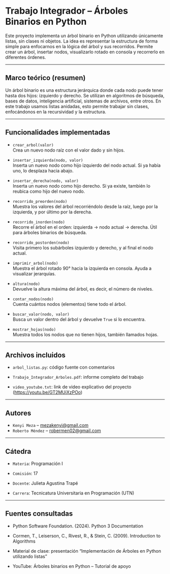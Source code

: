 # Trabajo Integrador – Árboles Binarios en Python

Este proyecto implementa un árbol binario en Python utilizando únicamente listas, sin clases ni objetos. La idea es representar la estructura de forma simple para enfocarnos en la lógica del árbol y sus recorridos. Permite crear un árbol, insertar nodos, visualizarlo rotado en consola y recorrerlo en diferentes órdenes.

---

## Marco teórico (resumen)

Un árbol binario es una estructura jerárquica donde cada nodo puede tener hasta dos hijos: izquierdo y derecho. Se utilizan en algoritmos de búsqueda, bases de datos, inteligencia artificial, sistemas de archivos, entre otros. En este trabajo usamos listas anidadas, esto permite trabajar sin clases, enfocándonos en la recursividad y la estructura.

---

## Funcionalidades implementadas

- `crear_arbol(valor)`  
  Crea un nuevo nodo raíz con el valor dado y sin hijos.

- `insertar_izquierda(nodo, valor)`  
  Inserta un nuevo nodo como hijo izquierdo del nodo actual. Si ya había uno, lo desplaza hacia abajo.

- `insertar_derecha(nodo, valor)`  
  Inserta un nuevo nodo como hijo derecho. Si ya existe, también lo reubica como hijo del nuevo nodo.

- `recorrido_preorden(nodo)`  
  Muestra los valores del árbol recorriéndolo desde la raíz, luego por la izquierda, y por último por la derecha.

- `recorrido_inorden(nodo)`  
  Recorre el árbol en el orden: izquierda → nodo actual → derecha. Útil para árboles binarios de búsqueda.

- `recorrido_postorden(nodo)`  
  Visita primero los subárboles izquierdo y derecho, y al final el nodo actual.

- `imprimir_arbol(nodo)`  
  Muestra el árbol rotado 90° hacia la izquierda en consola. Ayuda a visualizar jerarquías.

- `altura(nodo)`  
  Devuelve la altura máxima del árbol, es decir, el número de niveles.

- `contar_nodos(nodo)`  
  Cuenta cuántos nodos (elementos) tiene todo el árbol.

- `buscar_valor(nodo, valor)`  
  Busca un valor dentro del árbol y devuelve `True` si lo encuentra.

- `mostrar_hojas(nodo)`  
  Muestra todos los nodos que no tienen hijos, también llamados hojas.

---

## Archivos incluidos

- `arbol_listas.py`: código fuente con comentarios

- `Trabajo_Integrador_Arboles.pdf`: informe completo del trabajo

- `video_youtube.txt`: link de video explicativo del proyecto 
   (https://youtu.be/GT2MUiXzPOo)

---

## Autores

- `Kenyi Meza` – mezakenyi@gmail.com
- `Roberto Méndez` – robermen02@gmail.com

---

## Cátedra

- `Materia`: Programación I

- `Comisión`: 17

- `Docente`: Julieta Agustina Trapé

- `Carrera`: Tecnicatura Universitaria en Programación (UTN)

---

## Fuentes consultadas

- Python Software Foundation. (2024). Python 3 Documentation

- Cormen, T., Leiserson, C., Rivest, R., & Stein, C. (2009). Introduction to Algorithms

- Material de clase: presentación “Implementación de Árboles en Python utilizando listas”

- YouTube: Árboles binarios en Python – Tutorial de apoyo